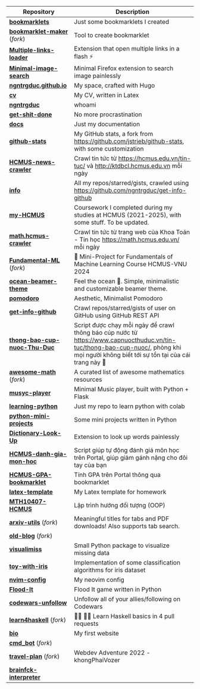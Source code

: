 | **Repository** | **Description** |
| -------------- | --------------- |
| **[bookmarklets](https://github.com/ngntrgduc/bookmarklets)**  | Just some bookmarklets I created |
| **[bookmarklet-maker](https://github.com/ngntrgduc/bookmarklet-maker)** (*fork*) | Tool to create bookmarklet | A fork for personal use. Cleaner, with some tweaks. |
| **[Multiple-links-loader](https://github.com/ngntrgduc/Multiple-links-loader)**  | Extension that open multiple links in a flash ⚡ |
| **[Minimal-image-search](https://github.com/ngntrgduc/Minimal-image-search)**  | Minimal Firefox extension to search image painlessly |
| **[ngntrgduc.github.io](https://github.com/ngntrgduc/ngntrgduc.github.io)**  | My space, crafted with Hugo |
| **[cv](https://github.com/ngntrgduc/cv)**  | My CV, written in Latex |
| **[ngntrgduc](https://github.com/ngntrgduc/ngntrgduc)**  | whoami |
| **[get-shit-done](https://github.com/ngntrgduc/get-shit-done)**  | No more procrastination |
| **[docs](https://github.com/ngntrgduc/docs)**  | Just my documentation |
| **[github-stats](https://github.com/ngntrgduc/github-stats)**  | My GitHub stats, a fork from https://github.com/jstrieb/github-stats, with some customization |
| **[HCMUS-news-crawler](https://github.com/ngntrgduc/HCMUS-news-crawler)**  | Crawl tin tức từ https://hcmus.edu.vn/tin-tuc/ và http://ktdbcl.hcmus.edu.vn mỗi ngày |
| **[info](https://github.com/ngntrgduc/info)**  | All my repos/starred/gists, crawled using https://github.com/ngntrgduc/get-info-github |
| **[my-HCMUS](https://github.com/ngntrgduc/my-HCMUS)**  | Coursework I completed during my studies at HCMUS (2021-2025), with some stuff. To be updated. |
| **[math.hcmus-crawler](https://github.com/ngntrgduc/math.hcmus-crawler)**  | Crawl tin tức từ trang web của Khoa Toán - Tin học https://math.hcmus.edu.vn/ mỗi ngày |
| **[Fundamental-ML](https://github.com/ngntrgduc/Fundamental-ML)** (*fork*) | 🧱 Mini-Project for Fundamentals of Machine Learning Course HCMUS-VNU 2024 |
| **[ocean-beamer-theme](https://github.com/ngntrgduc/ocean-beamer-theme)**  | Feel the ocean 🌊. Simple, minimalistic and customizable beamer theme. |
| **[pomodoro](https://github.com/ngntrgduc/pomodoro)**  | Aesthetic, Minimalist Pomodoro |
| **[get-info-github](https://github.com/ngntrgduc/get-info-github)**  | Crawl repos/starred/gists of user on GitHub using GitHub REST API |
| **[thong-bao-cup-nuoc-Thu-Duc](https://github.com/ngntrgduc/thong-bao-cup-nuoc-Thu-Duc)**  | Script được chạy mỗi ngày để crawl thông báo cúp nước từ https://www.capnuocthuduc.vn/tin-tuc/thong-bao-cup-nuoc/, phòng khi mọi người không biết tới sự tồn tại của cái trang này 🙂 |
| **[awesome-math](https://github.com/ngntrgduc/awesome-math)** (*fork*) | A curated list of awesome mathematics resources |
| **[musyc-player](https://github.com/ngntrgduc/musyc-player)**  | Minimal Music player, built with Python + Flask |
| **[learning-python](https://github.com/ngntrgduc/learning-python)**  | Just my repo to learn python with colab |
| **[python-mini-projects](https://github.com/ngntrgduc/python-mini-projects)**  | Some mini projects written in Python |
| **[Dictionary-Look-Up](https://github.com/ngntrgduc/Dictionary-Look-Up)**  | Extension to look up words painlessly |
| **[HCMUS-danh-gia-mon-hoc](https://github.com/ngntrgduc/HCMUS-danh-gia-mon-hoc)**  | Script giúp tự động đánh giá môn học trên Portal, giúp giảm gánh nặng cho đôi tay của bạn |
| **[HCMUS-GPA-bookmarklet](https://github.com/ngntrgduc/HCMUS-GPA-bookmarklet)**  | Tính GPA trên Portal thông qua bookmarklet |
| **[latex-template](https://github.com/ngntrgduc/latex-template)**  | My Latex template for homework |
| **[MTH10407-HCMUS](https://github.com/ngntrgduc/MTH10407-HCMUS)**  | Lập trình hướng đối tượng (OOP) |
| **[arxiv-utils](https://github.com/ngntrgduc/arxiv-utils)** (*fork*) | Meaningful titles for tabs and PDF downloads! Also supports tab search. |
| **[old-blog](https://github.com/ngntrgduc/old-blog)** (*fork*) |  |
| **[visualimiss](https://github.com/ngntrgduc/visualimiss)**  | Small Python package to visualize missing data |
| **[toy-with-iris](https://github.com/ngntrgduc/toy-with-iris)**  | Implementation of some classification algorithms for iris dataset |
| **[nvim-config](https://github.com/ngntrgduc/nvim-config)**  | My neovim config |
| **[Flood-It](https://github.com/ngntrgduc/Flood-It)**  | Flood It game written in Python |
| **[codewars-unfollow](https://github.com/ngntrgduc/codewars-unfollow)**  | Unfollow all of your allies/following on Codewars |
| **[learn4haskell](https://github.com/ngntrgduc/learn4haskell)** (*fork*) | 👩‍🏫 👨‍🏫 Learn Haskell basics in 4 pull requests |
| **[bio](https://github.com/ngntrgduc/bio)**  | My first website |
| **[cmd_bot](https://github.com/ngntrgduc/cmd_bot)** (*fork*) |  |
| **[travel-plan](https://github.com/ngntrgduc/travel-plan)** (*fork*) | Webdev Adventure 2022 - khongPhaiVozer |
| **[brainfck-interpreter](https://github.com/ngntrgduc/brainfck-interpreter)**  |  |
